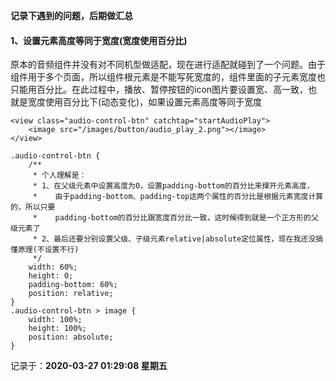**记录下遇到的问题，后期做汇总**

#### 1、设置元素高度等同于宽度(宽度使用百分比)

原本的音频组件并没有对不同机型做适配，现在进行适配就碰到了一个问题。由于组件用于多个页面，所以组件根元素是不能写死宽度的，组件里面的子元素宽度也只能用百分比。在此过程中，播放、暂停按钮的icon图片要设置宽、高一致，也就是宽度使用百分比下(动态变化)，如果设置元素高度等同于宽度

```
<view class="audio-control-btn" catchtap="startAudioPlay">
	<image src="/images/button/audio_play_2.png"></image>
</view>
```
```
.audio-control-btn {
    /**
     * 个人理解是：
     * 1、在父级元素中设置高度为0，设置padding-bottom的百分比来撑开元素高度，
     *    由于padding-bottom、padding-top这两个属性的百分比是根据元素宽度计算的，所以只要
     *    padding-bottom的百分比跟宽度百分比一致，这时候得到就是一个正方形的父级元素了
     * 2、最后还要分别设置父级、子级元素relative|absolute定位属性，现在我还没搞懂原理(不设置不行)
     */
    width: 60%;
    height: 0;
    padding-bottom: 60%;
    position: relative;
}
.audio-control-btn > image {
    width: 100%;
    height: 100%;
    position: absolute;
}
```

记录于：**2020-03-27 01:29:08 星期五**

